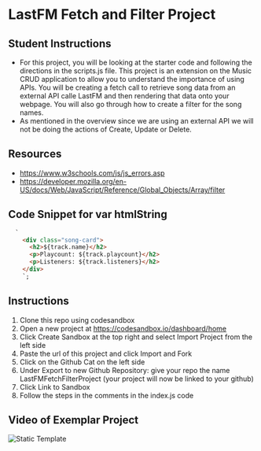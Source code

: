# LastFM Fetch and Filter Project

## Student Instructions

- For this project, you will be looking at the starter code and following the directions in the scripts.js file. This project is an extension on the Music CRUD application to allow you to understand the importance of using APIs. You will be creating a fetch call to retrieve song data from an external API calle LastFM and then rendering that data onto your webpage. You will also go through how to create a filter for the song names. 
- As mentioned in the overview since we are using an external API we will not be doing the actions of Create, Update or Delete. 


## Resources

- https://www.w3schools.com/js/js_errors.asp
- https://developer.mozilla.org/en-US/docs/Web/JavaScript/Reference/Global_Objects/Array/filter

## Code Snippet for var htmlString
```html
  `
    <div class="song-card">
      <h2>${track.name}</h2>
      <p>Playcount: ${track.playcount}</h2>
      <p>Listeners: ${track.listeners}</h2>
    </div>
    `;
```

## Instructions

1. Clone this repo using codesandbox
2. Open a new project at https://codesandbox.io/dashboard/home
3. Click Create Sandbox at the top right and select Import Project from the left side
4. Paste the url of this project and click Import and Fork
5. Click on the Github Cat on the left side
6. Under Export to new Github Repository: give your repo the name LastFMFetchFilterProject (your project will now be linked to your github)
7. Click Link to Sandbox
8. Follow the steps in the comments in the index.js code

## Video of Exemplar Project

![Static Template](https://user-images.githubusercontent.com/57641506/120548906-ebac3200-c3c0-11eb-9c09-e268b4d12df8.gif)

